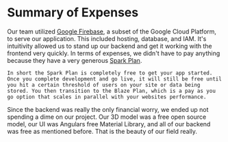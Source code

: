 # Summary of Expenses

Our team utilized [Google Firebase](https://firebase.google.com/), a subset of the Google Cloud Platform, to serve our application. This included hosting, database, and IAM. It's intuitivity allowed us to stand up our backend and get it working with the frontend very quickly. In terms of expenses, we didn't have to pay anything because they have a very generous [Spark Plan](https://firebase.google.com/pricing).

    In short the Spark Plan is completely free to get your app started. Once you complete development and go live, it will still be free until you hit a certain threshold of users on your site or data being stored. You then transition to the Blaze Plan, which is a pay as you go option that scales in parallel with your websites performance.

Since the backend was really the only financial worry, we ended up not spending a dime on our project. Our 3D model was a free open source model, our UI was Angulars free Material Library, and all of our backend was free as mentioned before. That is the beauty of our field really.
